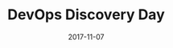 ---
title: "DevOps Discovery Day"
date: "2017-11-07"
expiryDate: "2017-11-07"

event_start_date: "2017-11-07"
event_end_date: "2017-11-07"
event_start_time: "08:30 AM"
event_end_time: "01:00 PM"
event_location: "Los Angeles, CA"
event_link: "https://redhattechnicalseries.com/devops/Los_Angeles?sc_cid=701f20000019TP4AAM"

event_type: "Roadshow"
event_technology: "Multiple"
---